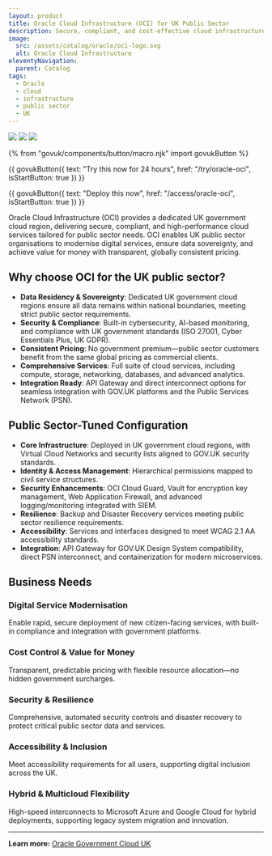 ```yaml
---
layout: product
title: Oracle Cloud Infrastructure (OCI) for UK Public Sector
description: Secure, compliant, and cost-effective cloud infrastructure designed for UK public sector digital transformation
image:
  src: /assets/catalog/oracle/oci-logo.svg
  alt: Oracle Cloud Infrastructure
eleventyNavigation:
  parent: Catalog
tags:
  - Oracle
  - cloud
  - infrastructure
  - public sector
  - UK
---
```


![](https://img.shields.io/badge/provider-oracle-blue)
![](https://img.shields.io/badge/owner-private_sector-orange)
![](https://img.shields.io/badge/access-NDX_OIDC-green)

{% from "govuk/components/button/macro.njk" import govukButton %}

{{ govukButton({
  text: "Try this now for 24 hours",
  href: "/try/oracle-oci",
  isStartButton: true
}) }}
</br>

{{ govukButton({
  text: "Deploy this now",
  href: "/access/oracle-oci",
  isStartButton: true
}) }}

Oracle Cloud Infrastructure (OCI) provides a dedicated UK government cloud region, delivering secure, compliant, and high-performance cloud services tailored for public sector needs. OCI enables UK public sector organisations to modernise digital services, ensure data sovereignty, and achieve value for money with transparent, globally consistent pricing.

## Why choose OCI for the UK public sector?

- **Data Residency & Sovereignty**: Dedicated UK government cloud regions ensure all data remains within national boundaries, meeting strict public sector requirements.
- **Security & Compliance**: Built-in cybersecurity, AI-based monitoring, and compliance with UK government standards (ISO 27001, Cyber Essentials Plus, UK GDPR).
- **Consistent Pricing**: No government premium—public sector customers benefit from the same global pricing as commercial clients.
- **Comprehensive Services**: Full suite of cloud services, including compute, storage, networking, databases, and advanced analytics.
- **Integration Ready**: API Gateway and direct interconnect options for seamless integration with GOV.UK platforms and the Public Services Network (PSN).

## Public Sector-Tuned Configuration

- **Core Infrastructure**: Deployed in UK government cloud regions, with Virtual Cloud Networks and security lists aligned to GOV.UK security standards.
- **Identity & Access Management**: Hierarchical permissions mapped to civil service structures.
- **Security Enhancements**: OCI Cloud Guard, Vault for encryption key management, Web Application Firewall, and advanced logging/monitoring integrated with SIEM.
- **Resilience**: Backup and Disaster Recovery services meeting public sector resilience requirements.
- **Accessibility**: Services and interfaces designed to meet WCAG 2.1 AA accessibility standards.
- **Integration**: API Gateway for GOV.UK Design System compatibility, direct PSN interconnect, and containerization for modern microservices.

## Business Needs

### Digital Service Modernisation

Enable rapid, secure deployment of new citizen-facing services, with built-in compliance and integration with government platforms.

### Cost Control & Value for Money

Transparent, predictable pricing with flexible resource allocation—no hidden government surcharges.

### Security & Resilience

Comprehensive, automated security controls and disaster recovery to protect critical public sector data and services.

### Accessibility & Inclusion

Meet accessibility requirements for all users, supporting digital inclusion across the UK.

### Hybrid & Multicloud Flexibility

High-speed interconnects to Microsoft Azure and Google Cloud for hybrid deployments, supporting legacy system migration and innovation.

---

**Learn more:** [Oracle Government Cloud UK](https://www.oracle.com/government/govcloud/)
